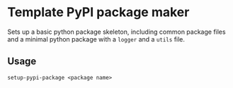 # Template PyPI package maker

Sets up a basic python package skeleton, including common package files and a minimal python package with a `logger` and a `utils` file.

## Usage

```
setup-pypi-package <package name>
```
